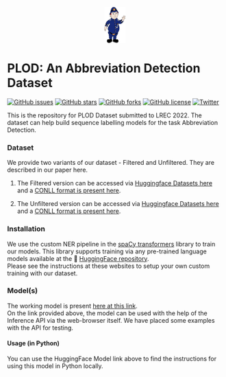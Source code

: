 <p align="center"><img src="./imgs/plod.png" alt="logo" width="50" height="84"/></p>

# PLOD: An Abbreviation Detection Dataset  
[![GitHub issues](https://img.shields.io/github/issues/surrey-nlp/PLOD-AbbreviationDetection?style=flat-square)](https://github.com/surrey-nlp/PLOD-AbbreviationDetection/issues)
[![GitHub stars](https://img.shields.io/github/stars/surrey-nlp/PLOD-AbbreviationDetection?style=flat-square)](https://github.com/surrey-nlp/PLOD-AbbreviationDetection/stargazers)
[![GitHub forks](https://img.shields.io/github/forks/surrey-nlp/PLOD-AbbreviationDetection?style=flat-square)](https://github.com/surrey-nlp/PLOD-AbbreviationDetection/network)
[![GitHub license](https://img.shields.io/github/license/surrey-nlp/PLOD-AbbreviationDetection?style=flat-square)](https://github.com/surrey-nlp/PLOD-AbbreviationDetection)
[![Twitter](https://img.shields.io/twitter/url?style=flat-square&url=https%3A%2F%2Fgithub.com%2Fsurrey-nlp%2FPLOD-AbbreviationDetection)](https://twitter.com/intent/tweet?text=AbbreviationDetectionDataset:&url=https%3A%2F%2Fgithub.com%2Fsurrey-nlp%2FPLOD-AbbreviationDetection)

This is the repository for PLOD Dataset submitted to LREC 2022. The dataset can help build sequence labelling models for the task Abbreviation Detection. 

### Dataset

We provide two variants of our dataset - Filtered and Unfiltered. They are described in our paper here.

1. The Filtered version can be accessed via [Huggingface Datasets here](https://huggingface.co/datasets/surrey-nlp/PLOD-filtered) and a [CONLL format is present here](https://github.com/surrey-nlp/PLOD-AbbreviationDetection).<br/>

2. The Unfiltered version can be accessed via [Huggingface Datasets here](https://huggingface.co/datasets/surrey-nlp/PLOD-unfiltered) and a [CONLL format is present here](https://github.com/surrey-nlp/PLOD-AbbreviationDetection).<br/>


### Installation
We use the custom NER pipeline in the [spaCy transformers](https://spacy.io/universe/project/spacy-transformers) library to train our models. This library supports training via any pre-trained language models available at the :rocket: [HuggingFace repository](https://huggingface.co/).<br/>
Please see the instructions at these websites to setup your own custom training with our dataset.

### Model(s)
The working model is present [here at this link](https://huggingface.co/surrey-nlp/en_abbreviation_detection_roberta_lar).<br/>
On the link provided above, the model can be used with the help of the Inference API via the web-browser itself. We have placed some examples with the API for testing.<br/>

#### Usage (in Python)
You can use the HuggingFace Model link above to find the instructions for using this model in Python locally. 





